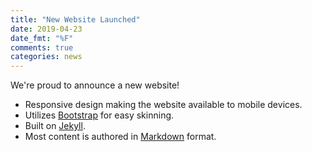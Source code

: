 ```yaml
---
title: "New Website Launched"
date: 2019-04-23
date_fmt: "%F"
comments: true
categories: news
---
```

We're proud to announce a new website!

* Responsive design making the website available to mobile devices.
* Utilizes [Bootstrap][] for easy skinning.
* Built on [Jekyll][].
* Most content is authored in [Markdown][] format.

[Bootstrap]: http://getbootstrap.com/
[Jekyll]: http://jekyllrb.com/
[Markdown]: http://daringfireball.net/projects/markdown/
[LESS]: http://lesscss.org/
